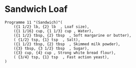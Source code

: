 Sandwich Loaf
=============

    Programme 11 "(Sandwich)"(
        ({1 1/2} lb, {2} lb  , Loaf size),
        ({1 1/16} cup, {1 1/3} cup , Water),
        ({1 1/2} tbsp, {2} tbsp  , Soft margarine or butter),
        ( {1/2} tsp, {1} tsp  , Salt),
        ({1 1/2} tbsp, {2} tbsp  , Skimmed milk powder),
        ({3} tbsp, {3 1/2} tbsp  , Sugar),
        ({3} cup, {4} cup , Strong white bread flour),
        ( {3/4} tsp, {1} tsp  , Fast action yeast),
    )

